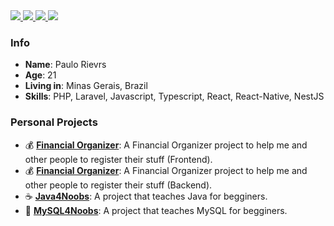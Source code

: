 <div>
    <a target='_blank' href="https://twitch.tv/paulorievrs">
        <img src="https://img.shields.io/badge/Twitch-9146FF?style=for-the-badge&logo=twitch&logoColor=white">
    </a>
    <a target='_blank' href="https://twitter.com/paulorievrs">
        <img src="https://img.shields.io/badge/Twitter-1DA1F2?style=for-the-badge&logo=twitter&logoColor=white">
    </a>
    <a target='_blank' href="https://instagram.com/paulorievrs">
        <img src="https://img.shields.io/badge/Instagram-E4405F?style=for-the-badge&logo=instagram&logoColor=white">
    </a>
    <a target='_blank' href="https://linkedin.com/in/paulo-rievrs">
        <img src="https://img.shields.io/badge/LinkedIn-0077B5?style=for-the-badge&logo=linkedin&logoColor=white">
    </a>
</div>

### Info

* **Name**: Paulo Rievrs
* **Age**: 21
* **Living in**: Minas Gerais, Brazil
* **Skills**: PHP, Laravel, Javascript, Typescript, React, React-Native, NestJS

### Personal Projects
 * 💰 **[Financial Organizer](https://github.com/paulorievrs/organizador-financeiro-web)**: A Financial Organizer project to help me and other people to register their stuff (Frontend).
 * 💰 **[Financial Organizer](https://github.com/paulorievrs/organizador-financeiro-pessoal-api)**: A Financial Organizer project to help me and other people to register their stuff (Backend).
 * ☕ **[Java4Noobs](https://github.com/paulorievrs/java4noobs)**: A project that teaches Java for begginers.
 * 🐬 **[MySQL4Noobs](https://github.com/paulorievrs/mysql4noobs)**: A project that teaches MySQL for begginers.
